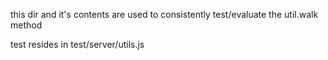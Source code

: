 this dir and it's contents are used to consistently test/evaluate the util.walk method

test resides in test/server/utils.js